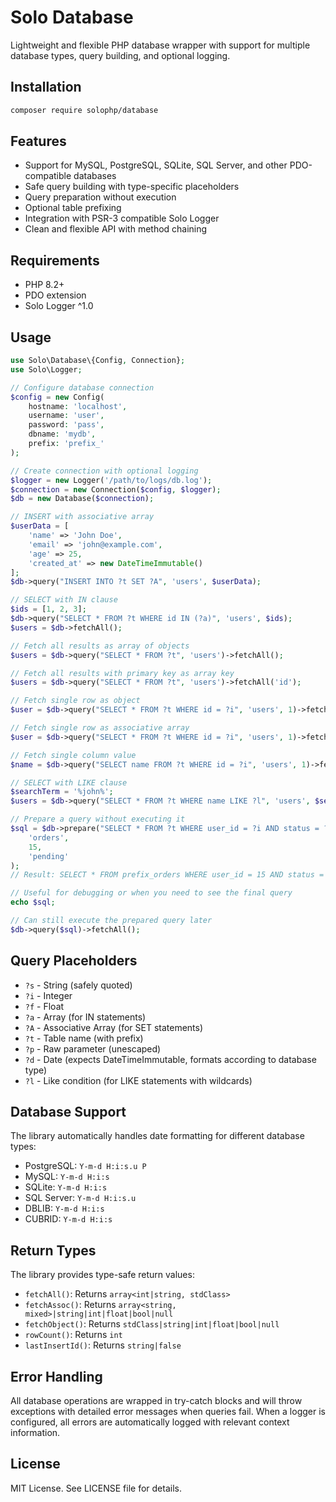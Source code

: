 # Solo Database

Lightweight and flexible PHP database wrapper with support for multiple database types, query building, and optional logging.

## Installation

```bash
composer require solophp/database
```

## Features

- Support for MySQL, PostgreSQL, SQLite, SQL Server, and other PDO-compatible databases
- Safe query building with type-specific placeholders
- Query preparation without execution
- Optional table prefixing
- Integration with PSR-3 compatible Solo Logger
- Clean and flexible API with method chaining

## Requirements

- PHP 8.2+
- PDO extension
- Solo Logger ^1.0

## Usage

```php
use Solo\Database\{Config, Connection};
use Solo\Logger;

// Configure database connection
$config = new Config(
    hostname: 'localhost',
    username: 'user',
    password: 'pass',
    dbname: 'mydb',
    prefix: 'prefix_'
);

// Create connection with optional logging
$logger = new Logger('/path/to/logs/db.log');
$connection = new Connection($config, $logger);
$db = new Database($connection);

// INSERT with associative array
$userData = [
    'name' => 'John Doe',
    'email' => 'john@example.com',
    'age' => 25,
    'created_at' => new DateTimeImmutable()
];
$db->query("INSERT INTO ?t SET ?A", 'users', $userData);

// SELECT with IN clause
$ids = [1, 2, 3];
$db->query("SELECT * FROM ?t WHERE id IN (?a)", 'users', $ids);
$users = $db->fetchAll();

// Fetch all results as array of objects
$users = $db->query("SELECT * FROM ?t", 'users')->fetchAll();

// Fetch all results with primary key as array key
$users = $db->query("SELECT * FROM ?t", 'users')->fetchAll('id');

// Fetch single row as object
$user = $db->query("SELECT * FROM ?t WHERE id = ?i", 'users', 1)->fetchObject();

// Fetch single row as associative array
$user = $db->query("SELECT * FROM ?t WHERE id = ?i", 'users', 1)->fetchAssoc();

// Fetch single column value
$name = $db->query("SELECT name FROM ?t WHERE id = ?i", 'users', 1)->fetchObject('name');

// SELECT with LIKE clause
$searchTerm = '%john%';
$users = $db->query("SELECT * FROM ?t WHERE name LIKE ?l", 'users', $searchTerm)->fetchAll();

// Prepare a query without executing it
$sql = $db->prepare("SELECT * FROM ?t WHERE user_id = ?i AND status = ?s", 
    'orders',
    15,
    'pending'
);
// Result: SELECT * FROM prefix_orders WHERE user_id = 15 AND status = 'pending'

// Useful for debugging or when you need to see the final query
echo $sql;

// Can still execute the prepared query later
$db->query($sql)->fetchAll();
```

## Query Placeholders

- `?s` - String (safely quoted)
- `?i` - Integer
- `?f` - Float
- `?a` - Array (for IN statements)
- `?A` - Associative Array (for SET statements)
- `?t` - Table name (with prefix)
- `?p` - Raw parameter (unescaped)
- `?d` - Date (expects DateTimeImmutable, formats according to database type)
- `?l` - Like condition (for LIKE statements with wildcards)

## Database Support

The library automatically handles date formatting for different database types:

- PostgreSQL: `Y-m-d H:i:s.u P`
- MySQL: `Y-m-d H:i:s`
- SQLite: `Y-m-d H:i:s`
- SQL Server: `Y-m-d H:i:s.u`
- DBLIB: `Y-m-d H:i:s`
- CUBRID: `Y-m-d H:i:s`

## Return Types

The library provides type-safe return values:

- `fetchAll()`: Returns `array<int|string, stdClass>`
- `fetchAssoc()`: Returns `array<string, mixed>|string|int|float|bool|null`
- `fetchObject()`: Returns `stdClass|string|int|float|bool|null`
- `rowCount()`: Returns `int`
- `lastInsertId()`: Returns `string|false`

## Error Handling

All database operations are wrapped in try-catch blocks and will throw exceptions with detailed error messages when queries fail. When a logger is configured, all errors are automatically logged with relevant context information.

## License

MIT License. See LICENSE file for details.